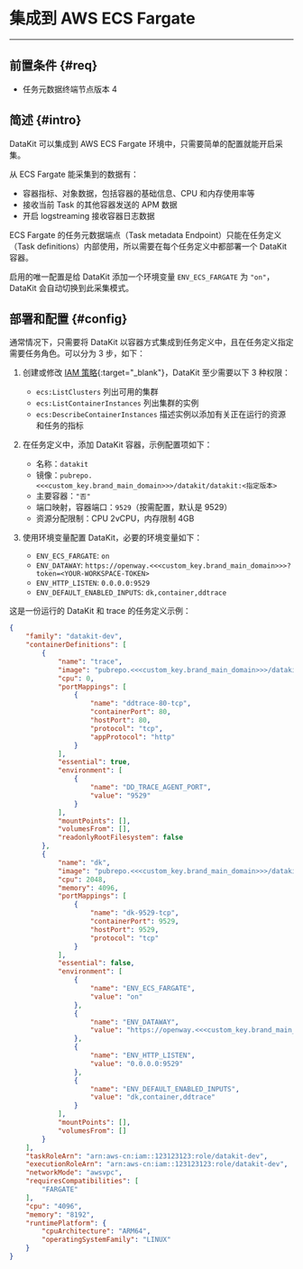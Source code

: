 
# 集成到 AWS ECS Fargate
---

## 前置条件 {#req}

- 任务元数据终端节点版本 4

## 简述 {#intro}

DataKit 可以集成到 AWS ECS Fargate 环境中，只需要简单的配置就能开启采集。

从 ECS Fargate 能采集到的数据有：

- 容器指标、对象数据，包括容器的基础信息、CPU 和内存使用率等
- 接收当前 Task 的其他容器发送的 APM 数据
- 开启 logstreaming 接收容器日志数据

ECS Fargate 的任务元数据端点（Task metadata Endpoint）只能在任务定义（Task definitions）内部使用，所以需要在每个任务定义中都部署一个 DataKit 容器。

启用的唯一配置是给 DataKit 添加一个环境变量 `ENV_ECS_FARGATE` 为 `"on"`，DataKit 会自动切换到此采集模式。

## 部署和配置 {#config}

通常情况下，只需要将 DataKit 以容器方式集成到任务定义中，且在任务定义指定需要任务角色。可以分为 3 步，如下：

1. 创建或修改 [IAM 策略](https://docs.aws.amazon.com/zh_cn/IAM/latest/UserGuide/introduction.html){:target="_blank"}，DataKit 至少需要以下 3 种权限：

    - `ecs:ListClusters` 列出可用的集群
    - `ecs:ListContainerInstances` 列出集群的实例
    - `ecs:DescribeContainerInstances` 描述实例以添加有关正在运行的资源和任务的指标

1. 在任务定义中，添加 DataKit 容器，示例配置项如下：

    - 名称：`datakit`
    - 镜像：`pubrepo.<<<custom_key.brand_main_domain>>>/datakit/datakit:<指定版本>`
    - 主要容器：`"否"`
    - 端口映射，容器端口：`9529`（按需配置，默认是 9529）
    - 资源分配限制：CPU 2vCPU，内存限制 4GB

1. 使用环境变量配置 DataKit，必要的环境变量如下：

    - `ENV_ECS_FARGATE`: `on`
    - `ENV_DATAWAY`: `https://openway.<<<custom_key.brand_main_domain>>>?token=<YOUR-WORKSPACE-TOKEN>`
    - `ENV_HTTP_LISTEN`: `0.0.0.0:9529`
    - `ENV_DEFAULT_ENABLED_INPUTS`: `dk,container,ddtrace`

这是一份运行的 DataKit 和 trace 的任务定义示例：

```json
{
    "family": "datakit-dev",
    "containerDefinitions": [
        {
            "name": "trace",
            "image": "pubrepo.<<<custom_key.brand_main_domain>>>/datakit-dev/ddtrace-golang-demo:v1",
            "cpu": 0,
            "portMappings": [
                {
                    "name": "ddtrace-80-tcp",
                    "containerPort": 80,
                    "hostPort": 80,
                    "protocol": "tcp",
                    "appProtocol": "http"
                }
            ],
            "essential": true,
            "environment": [
                {
                    "name": "DD_TRACE_AGENT_PORT",
                    "value": "9529"
                }
            ],
            "mountPoints": [],
            "volumesFrom": [],
            "readonlyRootFilesystem": false
        },
        {
            "name": "dk",
            "image": "pubrepo.<<<custom_key.brand_main_domain>>>/datakit/datakit:1.21.0",
            "cpu": 2048,
            "memory": 4096,
            "portMappings": [
                {
                    "name": "dk-9529-tcp",
                    "containerPort": 9529,
                    "hostPort": 9529,
                    "protocol": "tcp"
                }
            ],
            "essential": false,
            "environment": [
                {
                    "name": "ENV_ECS_FARGATE",
                    "value": "on"
                },
                {
                    "name": "ENV_DATAWAY",
                    "value": "https://openway.<<<custom_key.brand_main_domain>>>?token=<YOUR-WORKSPACE-TOKEN>"
                },
                {
                    "name": "ENV_HTTP_LISTEN",
                    "value": "0.0.0.0:9529"
                },
                {
                    "name": "ENV_DEFAULT_ENABLED_INPUTS",
                    "value": "dk,container,ddtrace"
                }
            ],
            "mountPoints": [],
            "volumesFrom": []
        }
    ],
    "taskRoleArn": "arn:aws-cn:iam::123123123:role/datakit-dev",
    "executionRoleArn": "arn:aws-cn:iam::123123123:role/datakit-dev",
    "networkMode": "awsvpc",
    "requiresCompatibilities": [
        "FARGATE"
    ],
    "cpu": "4096",
    "memory": "8192",
    "runtimePlatform": {
        "cpuArchitecture": "ARM64",
        "operatingSystemFamily": "LINUX"
    }
}
```
